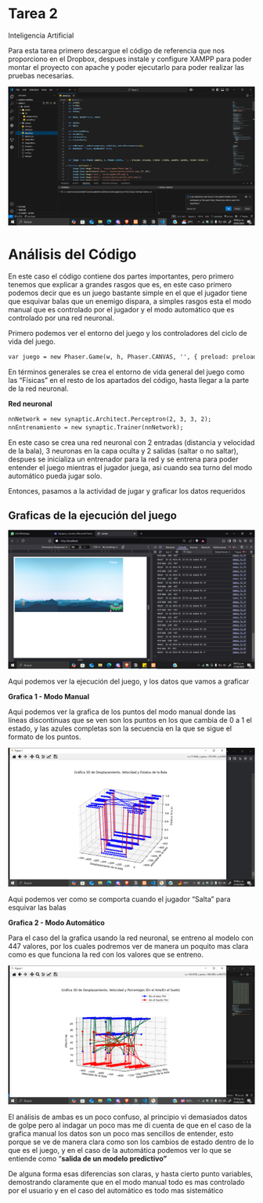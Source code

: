 # Tarea 2

Inteligencia Artificial

Para esta tarea primero descargue el código de referencia que nos proporciono en el Dropbox, despues instale y configure XAMPP para poder montar el proyecto con apache y poder ejecutarlo para poder realizar las pruebas necesarias.

![image.png](image.png)

# **Análisis del Código**

En este caso el código contiene dos partes importantes, pero primero tenemos que explicar a grandes rasgos que es, en este caso primero podemos decir que es un juego bastante simple en el que el jugador tiene que esquivar balas  que un enemigo dispara, a simples rasgos esta el modo manual que es controlado por el jugador y el modo automático que es controlado por una red neuronal.

Primero podemos ver el entorno del juego y los controladores del ciclo de vida del juego.

```xml
var juego = new Phaser.Game(w, h, Phaser.CANVAS, '', { preload: preload, create: create, update: update, render: render });
```

En términos generales se crea el entorno de vida general del juego como las “Físicas” en el resto de los apartados del código, hasta llegar a la parte de la red neuronal.

**Red neuronal**

```xml
nnNetwork = new synaptic.Architect.Perceptron(2, 3, 3, 2);
nnEntrenamiento = new synaptic.Trainer(nnNetwork);
```

En este caso se crea una red neuronal con 2 entradas (distancia y velocidad de la bala), 3 neuronas en la capa oculta y 2 salidas (saltar o no saltar), despues se inicializa un entrenador para la red y se entrena para poder entender el juego mientras el jugador juega, asi cuando sea turno del modo automático pueda jugar solo.

Entonces, pasamos a la actividad de jugar y graficar los datos requeridos

## Graficas de la ejecución del juego

![image.png](image%201.png)

Aqui podemos ver la ejecución del juego, y los datos que vamos a graficar

**Grafica 1 - Modo Manual**

Aqui podemos ver la grafica de los puntos del modo manual donde las líneas discontinuas que se ven son los puntos en los que cambia de 0 a 1 el estado, y las azules completas son la secuencia en la que se sigue el formato de los puntos.

![image.png](image%202.png)

Aqui podemos ver como se comporta cuando el jugador “Salta” para esquivar las balas

**Grafica 2 - Modo Automático**

Para el caso del la grafica usando la red neuronal, se entreno al modelo con 447 valores, por los cuales podremos ver de manera un poquito mas clara como es que funciona la red con los valores que se entreno.

![image.png](image%203.png)

El análisis de ambas es un poco confuso, al principio vi demasiados datos de golpe pero al indagar un poco mas me di cuenta de que en el caso de la grafica manual los datos son un poco mas sencillos de entender, esto porque se ve de manera clara como son los cambios de estado dentro de lo que es el juego, y en el caso de la automática podemos ver lo que se entiende como “**salida de un modelo predictivo”**

De alguna forma esas diferencias son claras, y hasta cierto punto variables, demostrando claramente que en el modo manual todo es mas controlado por el usuario y en el caso del automático es todo mas sistemático
